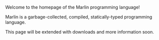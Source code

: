 Welcome to the homepage of the Marlin programming language!

Marlin is a garbage-collected, compiled, statically-typed programming language.

This page will be extended with downloads and more information soon.
